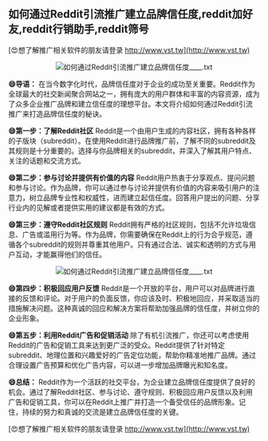 ## **如何通过Reddit引流推广建立品牌信任度,reddit加好友,reddit行销助手,reddit筛号**

[😍想了解推广相关软件的朋友请登录 http://www.vst.tw](http://www.vst.tw)

 <center><img src="https://vst.tw/MP4/tuiguang/png/1.png" alt="如何通过Reddit引流推广建立品牌信任度____.txt"></center>

**😄导语：**
在当今数字化时代，品牌信任度对于企业的成功至关重要。Reddit作为全球最大的社交新闻聚合网站之一，拥有庞大的用户群体和丰富的内容资源，成为了众多企业推广品牌和建立信任度的理想平台。本文将介绍如何通过Reddit引流推广来打造品牌信任度的秘诀。

**😄第一步：了解Reddit社区**
Reddit是一个由用户生成的内容社区，拥有各种各样的子版块（subreddit）。在使用Reddit进行品牌推广前，了解不同的subreddit及其规则是十分重要的。选择与你品牌相关的subreddit，并深入了解其用户特点、关注的话题和交流方式。

**😄第二步：参与讨论并提供有价值的内容**
Reddit用户热衷于分享观点、提问问题和参与讨论。作为品牌，你可以通过参与讨论并提供有价值的内容来吸引用户的注意力，树立品牌专业性和权威性，进而建立起信任度。回答用户提出的问题、分享行业内的见解或者提供实用的建议都是有效的方式。

**😄第三步：遵守Reddit社区规则**
Reddit拥有严格的社区规则，包括不允许垃圾信息、广告或滥用行为等。作为品牌，你需要确保在Reddit上的行为合乎规范，遵循各个subreddit的规则并尊重其他用户。只有通过合法、诚实和透明的方式与用户互动，才能赢得他们的信任。

 <center><img src="https://vst.tw/MP4/tuiguang/png/2.png" alt="如何通过Reddit引流推广建立品牌信任度____.txt"></center>

**😄第四步：积极回应用户反馈**
Reddit是一个开放的平台，用户可以对品牌进行直接的反馈和评论。对于用户的负面反馈，你应该及时、积极地回应，并采取适当的措施解决问题。这种真诚的回应和解决方案将帮助加强品牌的信任度，并树立你的企业形象。

**😄第五步：利用Reddit广告和促销活动**
除了有机引流推广，你还可以考虑使用Reddit的广告和促销工具来达到更广泛的受众。Reddit提供了针对特定subreddit、地理位置和兴趣爱好的广告定位功能，帮助你精准地推广品牌。通过合理设置广告预算和优化广告内容，可以进一步增加品牌曝光和知名度。

**😄总结：**
Reddit作为一个活跃的社交平台，为企业建立品牌信任度提供了良好的机会。通过了解Reddit社区、参与讨论、遵守规则、积极回应用户反馈以及利用广告和促销工具，你可以在Reddit上推广并打造一个备受信任的品牌形象。记住，持续的努力和真诚的交流是建立品牌信任度的关键。

[😍想了解推广相关软件的朋友请登录 http://www.vst.tw](http://www.vst.tw)



